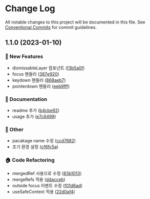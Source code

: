 # Change Log

All notable changes to this project will be documented in this file.
See [Conventional Commits](https://conventionalcommits.org) for commit guidelines.

## 1.1.0 (2023-01-10)

### :rocket: New Features

- dismissableLayer 컴포넌트 ([f3b5a0f](https://github.com/over-ui/unstyled/commit/f3b5a0fab0cd894ef75dcac6c85bff50db8c1c25))
- focus 핸들러 ([387e920](https://github.com/over-ui/unstyled/commit/387e92004ad4c27ab723ed8c562659f75cd360be))
- keydown 핸들러 ([868aeb7](https://github.com/over-ui/unstyled/commit/868aeb75eb2eb2d25f65518030cb3093ea09edda))
- pointerdown 핸들러 ([eeb9fff](https://github.com/over-ui/unstyled/commit/eeb9fff5a68b8192de35b714c21da8b0ec0b4538))

### :memo: Documentation

- readme 추가 ([b4cbe92](https://github.com/over-ui/unstyled/commit/b4cbe921634043326d4f546e3cd2c393ee31007c))
- usage 추가 ([e7c6499](https://github.com/over-ui/unstyled/commit/e7c6499f7af217f3b2b7291990e84161f70acfac))

### :mega: Other

- pacakage name 수정 ([ccd7682](https://github.com/over-ui/unstyled/commit/ccd7682b780ff20de126e493f0d329ef0a0e419b))
- 초기 환경 설정 ([cf6fc5a](https://github.com/over-ui/unstyled/commit/cf6fc5ad6b1a9e59502366c7012a3cf59f1f1cbf))

### :house: Code Refactoring

- mergedRef 사용으로 수정 ([83b1013](https://github.com/over-ui/unstyled/commit/83b1013773a5562953ba1af4b60d66fecff2cc00))
- mergeRefs 적용 ([ddacceb](https://github.com/over-ui/unstyled/commit/ddacceb5d45e8656b94945544e8423cef44d1c4a))
- outside focus 이벤트 수정 ([f01d6ad](https://github.com/over-ui/unstyled/commit/f01d6adce833ed66b42b9a7f50ed2f72f1372593))
- useSafeContext 적용 ([22d0af4](https://github.com/over-ui/unstyled/commit/22d0af4b6471c0be8a49c7610852b90a6e279338))
